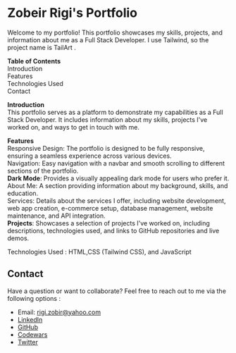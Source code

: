 # Zobeir Rigi's Portfolio
Welcome to my portfolio! This portfolio showcases my skills, projects, and information about me as a Full Stack Developer. I use Tailwind, so the project name is TailArt .

<strong>Table of Contents</strong><br>
Introduction<br>
Features<br>
Technologies Used<br>
Contact<br>

<strong>Introduction</strong><br>
This portfolio serves as a platform to demonstrate my capabilities as a Full Stack Developer. It includes information about my skills, projects I've worked on, and ways to get in touch with me.<br>

<strong>Features</strong><br>
Responsive Design: The portfolio is designed to be fully responsive, ensuring a seamless experience across various devices.<br>
Navigation: Easy navigation with a navbar and smooth scrolling to different sections of the portfolio.<br>
<strong>Dark Mode</strong>: Provides a visually appealing dark mode for users who prefer it.<br>
About Me: A section providing information about my background, skills, and education.<br>
Services: Details about the services I offer, including website development, web app creation, e-commerce setup, database management, website maintenance, and API integration.<br>
<strong>Projects</strong>: Showcases a selection of projects I've worked on, including descriptions, technologies used, and links to GitHub repositories and live demos.<br>

Technologies Used : HTML,CSS (Tailwind CSS), and JavaScript

## Contact <br>

Have a question or want to collaborate? Feel free to reach out to me via the following options :
- Email: [rigi.zobir@yahoo.com](mailto:rigi.zobir@yahoo.com)
- [LinkedIn](https://www.linkedin.com/in/zobeir-r-37068217b/)
- [GitHub](https://github.com/Zobeir-Rigi)
- [Codewars](https://www.codewars.com/users/Zobeir-Rigi)
- [Twitter](https://twitter.com/ZobirRigi)



